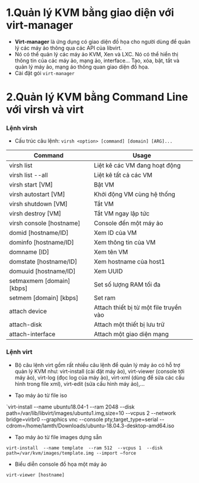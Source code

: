 # 1.Quản lý KVM bằng giao diện với virt-manager

- **Virt-manager** là ứng dụng có giao diện đồ họa cho người dùng để quản lý các máy ảo thông qua các API của libvirt.
- Nó có thể quản lý các máy ảo KVM, Xen và LXC. Nó có thể hiển thị thông tin của các máy ảo, mạng ảo, interface… Tạo, xóa, bật, tắt và quản lý máy ảo, mạng áo thông quan giao diện đồ họa.
- Cài đặt gói `virt-manager`

# 2.Quản lý KVM bằng Command Line với virsh và virt

### Lệnh virsh

- Cấu trúc câu lệnh: `virsh <option> [command] [domain] [ARG]...`


| Command | Usage
| ------- | ------------
| virsh list | Liệt kê các VM đang hoạt động
| virsh list --all | Liệt kê tất cả các VM
| virsh start [VM] | Bật VM
| virsh autostart [VM] | Khởi động VM cùng hệ thống
| virsh shutdown [VM] | Tắt VM
| virsh destroy [VM] | Tắt VM ngay lập tức
| virsh console [hostname] | Console đến một máy ảo
| domid [hostname/ID] | Xem ID của VM
| dominfo [hostname/ID] | Xem thông tin của VM
| domname [ID] | Xem tên VM
| domstate [hostname/ID] | Xem hostname của host1
| domuuid [hostname/ID] | Xem UUID
| setmaxmem [domain] [kbps] | Set số lượng RAM tối đa
| setmem [domain] [kbps] |Set ram
| attach device | Attach thiết bị từ một file truyền vào
| attach-disk | Attach một thiết bị lưu trữ
| attach-interface | Attach một giao diện mạng


### Lệnh virt

- Bộ câu lệnh virt gồm rất nhiều câu lệnh để quản lý máy ảo có hỗ trợ quản lý KVM như: virt-install (cài đặt máy ảo), virt-viewer (console tới máy ảo), virt-log (đọc log của máy ảo), virt-xml (dùng để sửa các cấu hình trong file xml), virt-edit (sửa cấu hình máy ảo),…

- Tạo máy ảo từ file iso

`virt-install 
--name ubuntu18.04-1 
--ram 2048
--disk path=/var/lib/libvirt/images/ubuntu1.img,size=10 
--vcpus 2 
--network bridge=virbr0 
--graphics vnc 
--console pty,target_type=serial 
--cdrom=/home/lamth/Downloads/ubuntu-18.04.3-desktop-amd64.iso

- Tạo máy ảo từ file images dựng sẵn

`virt-install 
  --name template 
  --ram 512 
  --vcpus 1 
  --disk path=/var/kvm/images/template.img --import –force`
  
-  Biểu diễn console đồ họa một máy ảo

`virt-viewer [hostname]`


